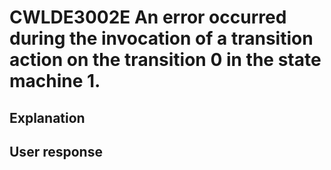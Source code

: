 # CWLDE3002E An error occurred during the invocation of a transition action on the transition 0 in the state machine 1.

## Explanation

## User response